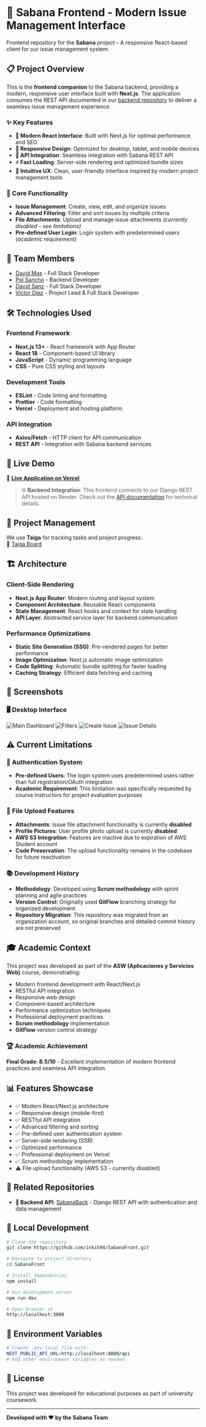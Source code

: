 # 🌾 Sabana Frontend - Modern Issue Management Interface

Frontend repository for the **Sabana** project - A responsive React-based client for our issue management system.

## 📋 Project Overview

This is the **frontend companion** to the Sabana backend, providing a modern, responsive user interface built with **Next.js**. The application consumes the REST API documented in our [backend repository](https://github.com/inkih04/SabanaBack) to deliver a seamless issue management experience.

### ✨ Key Features
- **🎯 Modern React Interface**: Built with Next.js for optimal performance and SEO
- **📱 Responsive Design**: Optimized for desktop, tablet, and mobile devices  
- **🔗 API Integration**: Seamless integration with Sabana REST API
- **⚡ Fast Loading**: Server-side rendering and optimized bundle sizes
- **🎨 Intuitive UX**: Clean, user-friendly interface inspired by modern project management tools

### 🔧 Core Functionality
- **Issue Management**: Create, view, edit, and organize issues
- **Advanced Filtering**: Filter and sort issues by multiple criteria
- **File Attachments**: Upload and manage issue attachments *(currently disabled - see limitations)*
- **Pre-defined User Login**: Login system with predetermined users *(academic requirement)*

## 👥 Team Members
- [David Mas](https://github.com/PatoPro121) - Full Stack Developer
- [Pol Sancho](https://github.com/PolSB968) - Backend Developer  
- [David Sanz](https://github.com/DavidSanzMartinez) - Full Stack Developer
- [Víctor Díez](https://github.com/inkih04) - Project Lead & Full Stack Developer

## 🛠️ Technologies Used

### Frontend Framework
- **Next.js 13+** - React framework with App Router
- **React 18** - Component-based UI library
- **JavaScript** - Dynamic programming language
- **CSS** - Pure CSS styling and layouts

### Development Tools
- **ESLint** - Code linting and formatting
- **Prettier** - Code formatting
- **Vercel** - Deployment and hosting platform

### API Integration
- **Axios/Fetch** - HTTP client for API communication
- **REST API** - Integration with Sabana backend services

## 🚀 Live Demo

🔗 **[Live Application on Vercel](https://saba-front-end.vercel.app/)**

> 🌐 **Backend Integration**: This frontend connects to our Django REST API hosted on Render. Check out the [API documentation](https://it22d-backend.onrender.com/swagger/) for technical details.

## 📌 Project Management

We use **Taiga** for tracking tasks and project progress:  
🔗 [Taiga Board](https://tree.taiga.io/project/victordiez-it22dasw/taskboard/sprint-1-22919)

## 🏗️ Architecture

### Client-Side Rendering
- **Next.js App Router**: Modern routing and layout system
- **Component Architecture**: Reusable React components
- **State Management**: React hooks and context for state handling
- **API Layer**: Abstracted service layer for backend communication

### Performance Optimizations
- **Static Site Generation (SSG)**: Pre-rendered pages for better performance
- **Image Optimization**: Next.js automatic image optimization
- **Code Splitting**: Automatic bundle splitting for faster loading
- **Caching Strategy**: Efficient data fetching and caching

## 📸 Screenshots

### 🖥️ Desktop Interface
![Main Dashboard](https://github.com/inkih04/SabanaFront/blob/main/images/issues.png)
![Filters](https://github.com/inkih04/SabanaFront/blob/main/images/filter.png)
![Create Issue](https://github.com/inkih04/SabanaFront/blob/main/images/create.png)
![Issue Details](https://github.com/inkih04/SabanaFront/blob/main/images/issue.png) 




## ⚠️ Current Limitations

### 🔐 Authentication System
- **Pre-defined Users**: The login system uses predetermined users rather than full registration/OAuth integration
- **Academic Requirement**: This limitation was specifically requested by course instructors for project evaluation purposes

### 📎 File Upload Features
- **Attachments**: Issue file attachment functionality is currently **disabled**
- **Profile Pictures**: User profile photo upload is currently **disabled**
- **AWS S3 Integration**: Features are inactive due to expiration of AWS Student account
- **Code Preservation**: The upload functionality remains in the codebase for future reactivation

### 📚 Development History
- **Methodology**: Developed using **Scrum methodology** with sprint planning and agile practices
- **Version Control**: Originally used **GitFlow** branching strategy for organized development
- **Repository Migration**: This repository was migrated from an organization account, so original branches and detailed commit history are not preserved

## 🎓 Academic Context

This project was developed as part of the **ASW (Aplicaciones y Servicios Web)** course, demonstrating:
- Modern frontend development with React/Next.js
- RESTful API integration
- Responsive web design
- Component-based architecture
- Performance optimization techniques
- Professional deployment practices
- **Scrum methodology** implementation
- **GitFlow** version control strategy

### 🏆 Academic Achievement
**Final Grade: 8.5/10** - Excellent implementation of modern frontend practices and seamless API integration.

## 📊 Features Showcase

- ✅ Modern React/Next.js architecture
- ✅ Responsive design (mobile-first)
- ✅ RESTful API integration
- ✅ Advanced filtering and sorting
- ✅ Pre-defined user authentication system
- ✅ Server-side rendering (SSR)
- ✅ Optimized performance
- ✅ Professional deployment on Vercel
- ✅ Scrum methodology implementation
- ⚠️ File upload functionality (AWS S3 - currently disabled)

## 🔗 Related Repositories

- **🔧 Backend API**: [SabanaBack](https://github.com/inkih04/SabanaBack) - Django REST API with authentication and data management

## 🔧 Local Development

```bash
# Clone the repository
git clone https://github.com/inkih04/SabanaFront.git

# Navigate to project directory
cd SabanaFront

# Install dependencies
npm install

# Run development server
npm run dev

# Open browser at
http://localhost:3000
```

## 📝 Environment Variables

```bash
# Create .env.local file with:
NEXT_PUBLIC_API_URL=http://localhost:8000/api
# Add other environment variables as needed
```

## 📝 License

This project was developed for educational purposes as part of university coursework.

---

**Developed with ❤️ by the Sabana Team**
